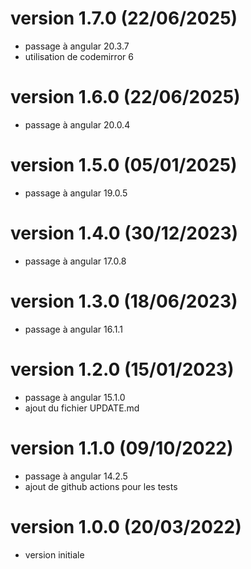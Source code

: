 # version 1.7.0 (22/06/2025)
* passage à angular 20.3.7
* utilisation de codemirror 6

# version 1.6.0 (22/06/2025)
* passage à angular 20.0.4

# version 1.5.0 (05/01/2025)
* passage à angular 19.0.5

# version 1.4.0 (30/12/2023)
* passage à angular 17.0.8

# version 1.3.0 (18/06/2023)
* passage à angular 16.1.1

# version 1.2.0 (15/01/2023)
* passage à angular 15.1.0
* ajout du fichier UPDATE.md

# version 1.1.0 (09/10/2022)
* passage à angular 14.2.5
* ajout de github actions pour les tests

# version 1.0.0 (20/03/2022)
* version initiale
